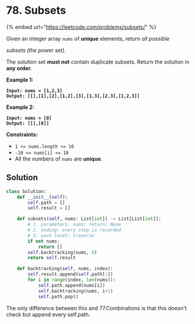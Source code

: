 # 78. Subsets



{% embed url="https://leetcode.com/problems/subsets/" %}

Given an integer array `nums` of **unique** elements, return _all possible_&#x20;

_subsets_ _(the power set)_.

The solution set **must not** contain duplicate subsets. Return the solution in **any order**.

&#x20;

**Example 1:**

<pre><code><strong>Input: nums = [1,2,3]
</strong><strong>Output: [[],[1],[2],[1,2],[3],[1,3],[2,3],[1,2,3]]
</strong></code></pre>

**Example 2:**

<pre><code><strong>Input: nums = [0]
</strong><strong>Output: [[],[0]]
</strong></code></pre>

&#x20;

**Constraints:**

* `1 <= nums.length <= 10`
* `-10 <= nums[i] <= 10`
* All the numbers of `nums` are **unique**.

## Solution

```python
class Solution:
    def __init__(self):
        self.path = []
        self.result = []

    def subsets(self, nums: List[int]) -> List[List[int]]:
        # 1. parameters: nums; return: None
        # 2. ending: every step is recorded
        # 3. each level: traverse
        if not nums:
            return []
        self.backtracking(nums, 0)
        return self.result

    def backtracking(self, nums, index):
        self.result.append(self.path[:])
        for i in range(index, len(nums)):
            self.path.append(nums[i])
            self.backtracking(nums, i+1)
            self.path.pop()
```

The only difference between this and 77.Combinations is that this doesn't check but append every self.path.

